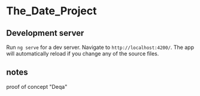 # The_Date_Project

## Development server

Run `ng serve` for a dev server. Navigate to `http://localhost:4200/`. The app will automatically reload if you change any of the source files.

## notes
proof of concept "Deqa"

